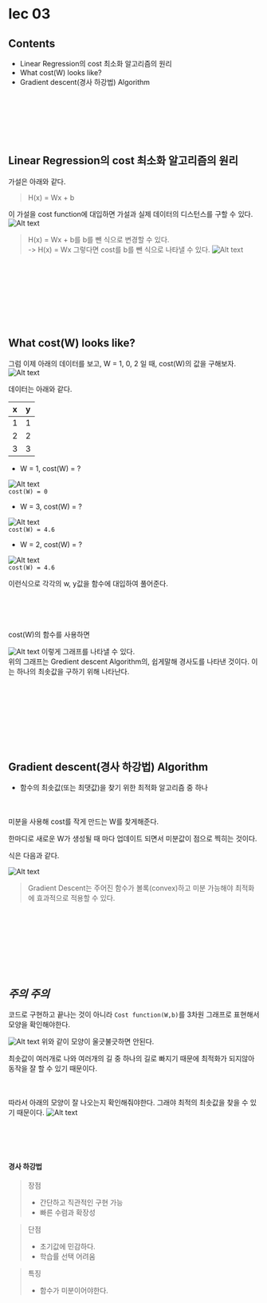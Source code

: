 # lec 03

## Contents

- Linear Regression의 cost 최소화 알고리즘의 원리
- What cost(W) looks like?
- Gradient descent(경사 하강법) Algorithm
  ㅤ

ㅤ

ㅤ

ㅤ

## Linear Regression의 cost 최소화 알고리즘의 원리

가설은 아래와 같다.

> H(x) = Wx + b

이 가설을 cost function에 대입하면 가설과 실제 데이터의 디스턴스를 구할 수 있다.
![Alt text](image-2.png)

> H(x) = Wx + b를 b를 뺀 식으로 변경할 수 있다.  
> -> H(x) = Wx
> 그렇다면 cost를 b를 뺀 식으로 나타낼 수 있다.
> ![Alt text](image-9.png)

ㅤ

ㅤ

ㅤ

ㅤ

## What cost(W) looks like?

그럼 이제 아래의 데이터를 보고, W = 1, 0, 2 일 때, cost(W)의 값을 구해보자.
![Alt text](image-9.png)

데이터는 아래와 같다.

|  x  |  y  |
| :-: | :-: |
|  1  |  1  |
|  2  |  2  |
|  3  |  3  |

- W = 1, cost(W) = ?

![Alt text](image-10.png)  
`cost(W) = 0`

- W = 3, cost(W) = ?

![Alt text](image-11.png)  
`cost(W) = 4.6`

- W = 2, cost(W) = ?

![Alt text](image-12.png)  
`cost(W) = 4.6`

이런식으로 각각의 w, y값을 함수에 대입하여 풀어준다.

ㅤ

ㅤ

cost(W)의 함수를 사용하면

![Alt text](image-4.png)
이렇게 그래프를 나타낼 수 있다.  
위의 그래프는 Gredient descent Algorithm의, 쉽게말해 경사도를 나타낸 것이다.
이는 하나의 최솟값을 구하기 위해 나타난다.

ㅤ

ㅤ

ㅤ

ㅤ

## Gradient descent(경사 하강법) Algorithm

- 함수의 최솟값(또는 최댓값)을 찾기 위한 최적화 알고리즘 중 하나

ㅤ

미분을 사용해 cost를 작게 만드는 W를 찾게해준다.

한마디로 새로운 W가 생성될 때 마다 업데이트 되면서 미분값이 점으로 찍히는 것이다.

식은 다음과 같다.

![Alt text](image-13.png)

> Gradient Descent는 주어진 함수가 볼록(convex)하고 미분 가능해야 최적화에 효과적으로 적용할 수 있다.

ㅤ

ㅤ

ㅤ

ㅤ

## _주의 주의_

코드로 구현하고 끝나는 것이 아니라
`Cost function(W,b)`를 3차원 그래프로 표현해서 모양을 확인해야한다.

![Alt text](image-14.png)
위와 같이 모양이 울긋불긋하면 안된다.

최솟값이 여러개로 나와 여러개의 길 중 하나의 길로 빠지기 때문에 최적화가 되지않아 동작을 잘 할 수 있기 때문이다.

ㅤ

따라서 아래의 모양이 잘 나오는지 확인해줘야한다.
그래야 최적의 최솟값을 찾을 수 있기 때문이다.
![Alt text](image-15.png)

ㅤ

ㅤ

#### 경사 하강법

> 장점
>
> - 간단하고 직관적인 구현 가능
> - 빠른 수렴과 확장성

> 단점
>
> - 초기값에 민감하다.
> - 학습률 선택 어려움

> 특징
>
> - 함수가 미분이어야한다.

